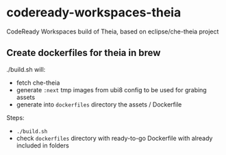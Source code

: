 # codeready-workspaces-theia
CodeReady Workspaces build of Theia, based on eclipse/che-theia project

## Create dockerfiles for theia in brew

./build.sh will:
- fetch che-theia
- generate `:next` tmp images from ubi8 config to be used for grabing assets
- generate into `dockerfiles` directory the assets / Dockerfile



Steps: 
- `./build.sh`
- check `dockerfiles` directory with ready-to-go Dockerfile with already included in folders
